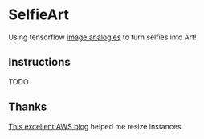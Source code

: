 SelfieArt
=========

Using tensorflow [image analogies](https://github.com/awentzonline/image-analogies) to turn selfies into Art!

Instructions
--------
TODO

Thanks
------
[This excellent AWS blog](https://alestic.com/2010/02/ec2-resize-running-ebs-root/) helped me resize instances